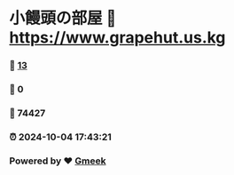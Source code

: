 # 小饅頭の部屋 :link: https://www.grapehut.us.kg 
### :page_facing_up: [13](https://www.grapehut.us.kg/tag.html) 
### :speech_balloon: 0 
### :hibiscus: 74427 
### :alarm_clock: 2024-10-04 17:43:21 
### Powered by :heart: [Gmeek](https://github.com/Meekdai/Gmeek)
